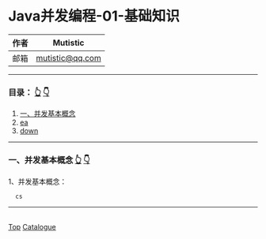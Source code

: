 # <a id="a_top">Java并发编程-01-基础知识</a>
[]()

|作者|Mutistic|
|---|---|
|邮箱|mutistic@qq.com|

---
### <a id="a_catalogue">目录：</a> <a href="#a_top">👆</a> <a href="#a_01">👇</a>
1. <a href="#a_01">一、并发基本概念</a>
98. <a href="#a_ea">ea</a>
99. <a href="#a_down">down</a>

---
### <a id="a_01">一、并发基本概念</a> <a href="#a_catalogue">👆</a> <a href="#a_info">👇</a>
1、并发基本概念：
```
  cs
```


---
<a id="a_down"></a>  
<a href="#a_top">Top</a> 
<a href="#a_catalogue">Catalogue</a>
